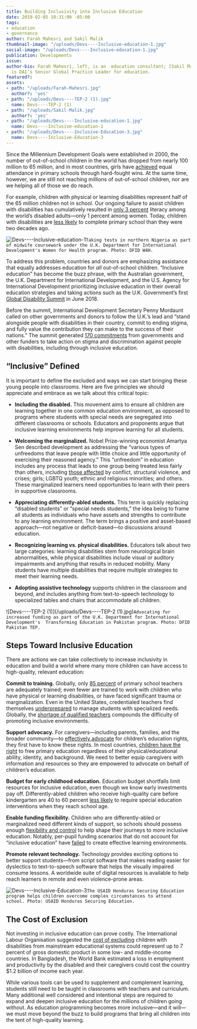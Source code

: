 ```yaml
---
title: Building Inclusivity into Inclusive Education
date: 2019-02-05 10:31:00 -05:00
tags:
- education
- governance
author: Farah Mahesri and Sakil Malik
thumbnail-image: "/uploads/Devs----Inclusive-education-1.jpg"
social-image: "/uploads/Devs----Inclusive-education-1.jpg"
publication: Developments
issue: 
author-bio: Farah Mahesri, left, is an  education consultant; [Sakil Malik](https://www.dai.com/who-we-are/our-team/sakil-malik)
  is DAI’s Senior Global Practice Leader for education.
featured?: 
assets:
- path: "/uploads/Farah-Mahesri.jpg"
  author?: 'yes'
- path: "/uploads/Devs----TEP-2 (1).jpg"
  name: Devs----TEP-2 (1)
- path: "/uploads/Sakil-Malik.jpg"
  author?: 'yes'
- path: "/uploads/Devs----Inclusive-education-1.jpg"
  name: Devs----Inclusive-education-1
- path: "/uploads/Devs----Inclusive-Education-3.jpg"
  name: Devs----Inclusive-Education-3
---
```


Since the Millennium Development Goals were established in 2000, the number of out-of-school children in the world has dropped from nearly 100 million to 65 million, and in most countries, girls have [achieved](http://www.undp.org/content/undp/en/home/librarypage/mdg/the-millennium-development-goals-report-2015.html) equal attendance in primary schools through hard-fought wins. At the same time, however, we are still not reaching millions of out-of-school children, nor are we helping all of those we do reach.




For example, children with physical or learning disabilities represent half of the 65 million children not in school. Our ongoing failure to assist children with disabilities has cumulatively resulted in [only 3 percent](http://blogs.worldbank.org/education/missing-piece-disability-inclusive-education) literacy among the world’s disabled adults—only 1 percent among women. Today, children with disabilities are [less likely](https://www.globalpartnership.org/blog/new-usaid-and-world-bank-partnership-support-inclusive-education) to complete primary school than they were two decades ago.

![Devs----Inclusive-education-1](/uploads/Devs----Inclusive-education-1.jpg)`Taking tests in northern Nigeria as part of midwife coursework under the U.K. Department for International Development's Women for Health program. Photo: DFID W4H.`

To address this problem, countries and donors are emphasizing assistance that equally addresses education for *all* out-of-school children. “Inclusive education” has become the buzz phrase, with the Australian government, the U.K. Department for International Development, and the U.S. Agency for International Development prioritizing inclusive education in their overall education strategies and taking actions such as the U.K. Government’s first [Global Disability Summit](https://www.gov.uk/government/news/global-disability-summit-sparks-170-commitments-to-tackle-stigma-and-discrimination-against-people-with-disabilities) in June 2018.

Before the summit, International Development Secretary Penny Mordaunt called on other governments and donors to follow the U.K.’s lead and “stand alongside people with disabilities in their country, commit to ending stigma, and fully value the contribution they can make to the success of their nations.” The summit generated [170 commitments](https://www.gov.uk/government/collections/global-disability-summit-commitments) from governments and other funders to take action on stigma and discrimination against people with disabilities, including through inclusive education.

## “Inclusive” Defined

It is important to define the excluded and ways we can start bringing these young people into classrooms. Here are five principles we should appreciate and embrace as we talk about this critical topic:

* **Including the disabled.** This movement aims to ensure all children are learning together in one common education environment, as opposed to programs where students with special needs are segregated into different classrooms or schools. Educators and proponents argue that inclusive learning environments help improve learning for all students.

* **Welcoming the marginalized.** Nobel Prize-winning economist Amartya Sen described development as addressing the “various types of unfreedoms that leave people with little choice and little opportunity of exercising their reasoned agency.” This “unfreedom” in education includes any process that leads to one group being treated less fairly than others, including [those affected](https://www.dai.com/news/dais-fatima-adamu-describes-survivor-centred-approach-at-dfid-safeguarding-summit) by conflict, structural violence, and crises; girls; LGBTQ youth; ethnic and religious minorities; and others. These marginalized learners need opportunities to learn with their peers in supportive classrooms.

* **Appreciating differently-abled students.** This term is quickly replacing “disabled students” or “special needs students,” the idea being to frame all students as individuals who have assets and strengths to contribute to any learning environment. The term brings a positive and asset-based approach—not negative or deficit-based—to discussions around education.

* **Recognizing learning vs. physical disabilities.** Educators talk about two large categories: learning disabilities stem from neurological brain abnormalities, while physical disabilities include visual or auditory impairments and anything that results in reduced mobility. Many students have multiple disabilities that require multiple strategies to meet their learning needs. 

* **Adopting assistive technology** supports children in the classroom and beyond, and includes anything from text-to-speech technology to specialized tables and chairs that accommodate all children.

![Devs----TEP-2 (1)](/uploads/Devs----TEP-2 (1).jpg)`Advocating for increased funding as part of the U.K. Department for International Development's  Transforming Education in Pakistan program. Photo: DFID Pakistan TEP.` 

## Steps Toward Inclusive Education

There are actions we can take collectively to increase inclusivity in education and build a world where many more children can have access to high-quality, relevant education:

**Commit to training.** Globally, only [85 percent](https://unstats.un.org/sdgs/files/report/2018/TheSustainableDevelopmentGoalsReport2018-EN.pdf) of primary school teachers are adequately trained; even fewer are trained to work with children who have physical or learning disabilities, or have faced significant trauma or marginalization. Even in the United States, credentialed teachers find themselves [underprepared](https://www.theatlantic.com/education/archive/2017/03/how-teacher-training-hinders-special-needs-students/518286/) to manage students with specialized needs. Globally, the [shortage of qualified teachers](https://www.unicef.org/disabilities/files/IDDC_teacher_education_policy_paper_-_FINAL_-_July_2013.docx) compounds the difficulty of promoting inclusive environments.

**Support advocacy.** For caregivers—including parents, families, and the broader community—to [effectively advocate](https://dai-global-developments.com/articles/women-and-girls-advocate-for-their-place-in-afghanistans-social-and-political-mainstream/) for children’s education rights, they first have to know these rights. In most countries, [children have the right](https://dai-global-developments.com/articles/with-elections-looming-can-pakistan-fulfill-its-education-promise-to-unschooled-children/) to free primary education regardless of their physical/educational ability, identity, and background. We need to better equip caregivers with information and resources so they are empowered to advocate on behalf of children’s education.

**Budget for early childhood education.** Education budget shortfalls limit resources for inclusive education, even though we know early investments pay off. Differently-abled children who receive high-quality care before kindergarten are 40 to 60 percent [less likely](https://edsource.org/2018/special-education-funding-is-a-morass-straightening-it-out-may-not-be-cheap-or-easy/594336) to require special education interventions when they reach school age. 

**Enable funding flexibility.** Children who are differently-abled or marginalized need different kinds of support, so schools should possess enough [flexibility and control](https://dai-global-developments.com/articles/baseline-study-prompts-school-officials-to-counter-violence-in-honduras/) to help shape their journeys to more inclusive education. Notably, per-pupil funding scenarios that do not account for “inclusive education” have [failed](https://edsource.org/2018/special-education-funding-is-a-morass-straightening-it-out-may-not-be-cheap-or-easy/594336) to create effective learning environments. 

**Promote relevant technology.** Technology provides exciting options to better support students—from script software that makes reading easier for dyslectics to text-to-speech software that helps the visually impaired consume lessons. A worldwide suite of digital resources is available to help reach learners in remote and even violence-prone areas.

![Devs----Inclusive-Education-3](/uploads/Devs----Inclusive-Education-3.jpg)`The USAID Honduras Securing Education program helps children overcome complex circumstances to attend school. Photo: USAID Honduras Securing Education.`

## The Cost of Exclusion  

Not investing in inclusive education can prove costly. The International Labour Organisation suggested the [cost of excluding](https://www.light-for-the-world.org/economic-case-inclusive-education) children with disabilities from mainstream educational systems could represent up to 7 percent of gross domestic product in some low- and middle-income countries. In Bangladesh, the World Bank estimated a loss in employment and productivity by the disabled and their caregivers could cost the country $1.2 billion of income each year.

While various tools can be used to supplement and complement learning, students still need to be taught in classrooms with teachers and curriculum. Many additional well considered and intentional steps are required to expand and deepen inclusive education for the millions of children going without. As education programming becomes more inclusive—and it will—we must move beyond the buzz to build programs that bring all children into the tent of high-quality learning.